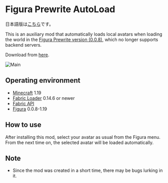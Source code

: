 # Figura Prewrite AutoLoad

日本語版は[こちら](README（日本語）.md)です。

This is an auxiliary mod that automatically loads local avatars when loading the world in the [Figura Prewrite version (0.0.8)](https://github.com/Moonlight-MC/Figura), which no longer supports backend servers.

Download from [here](https://github.com/Gakuto1112/Figura-Prewrite-AutoLoad/releases/tag/v1.0.0).

![Main](README_Images/メイン.gif)

## Operating environment
- [Minecraft](https://www.minecraft.net/) 1.19
- [Fabric Loader](https://fabricmc.net/) 0.14.6 or newer
- [Fabric API](https://www.curseforge.com/minecraft/mc-mods/fabric-api)
- [Figura](https://www.curseforge.com/minecraft/mc-mods/figura) 0.0.8-1.19

## How to use
After installing this mod, select your avatar as usual from the Figura menu. From the next time on, the selected avatar will be loaded automatically.

## Note
- Since the mod was created in a short time, there may be bugs lurking in it.